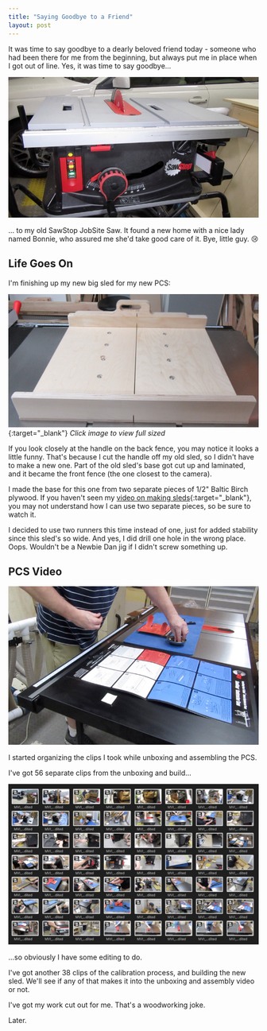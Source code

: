 ```yaml
---
title: "Saying Goodbye to a Friend"
layout: post
---
```

It was time to say goodbye to a dearly beloved friend today - someone who had been there for me from the beginning, but always put me in place when I got out of line. Yes, it was time to say goodbye...

![](/assets/images-posts/2019-04-02-01.jpg)

... to my old SawStop JobSite Saw. It found a new home with a nice lady named Bonnie, who assured me she'd take good care of it. Bye, little guy. 😢

## Life Goes On

I'm finishing up my new big sled for my new PCS:

[![](/assets/images-posts/2019-04-02-02.jpg)](/assets/images-posts/2019-04-02-02.jpg){:target="_blank"}
*Click image to view full sized*

If you look closely at the handle on the back fence, you may notice it looks a little funny. That's because I cut the handle off my old sled, so I didn't have to make a new one. Part of the old sled's base got cut up and laminated, and it became the front fence (the one closest to the camera).

I made the base for this one from two separate pieces of 1/2" Baltic Birch plywood. If you haven't seen my [video on making sleds](https://youtu.be/b-65Bs5Yi0w){:target="_blank"}, you may not understand how I can use two separate pieces, so be sure to watch it.

I decided to use two runners this time instead of one, just for added stability since this sled's so wide. And yes, I did drill one hole in the wrong place. Oops. Wouldn't be a Newbie Dan jig if I didn't screw something up.

## PCS Video

![](/assets/images-posts/2019-04-02-03.jpg)

I started organizing the clips I took while unboxing and assembling the PCS.

I've got 56 separate clips from the unboxing and build...

![](/assets/images-posts/2019-04-02-04.jpg)

...so obviously I have some editing to do.

I've got another 38 clips of the calibration process, and building the new sled. We'll see if any of that makes it into the unboxing and assembly video or not.

I've got my work cut out for me. That's a woodworking joke.

Later.
